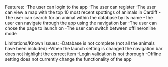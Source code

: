 Features:
-The user can login to the app
-The user can register
-The user can view a map with the top 10 most recent spottings of animals in Cardiff
-The user can search for an animal within the database by its name
-The user can navigate through the app using the navigation bar
-The user can chose the page to launch on
-The user can switch between offline/online mode

Limitations/Known Issues:
-Database is not complete (not all the animals have been included)
-When the launch setting is changed the navigation bar does not highlight the correct item
-Login validation is not thorough
-Offline setting does not currently change the functionality of the app